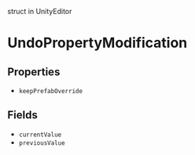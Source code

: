 struct in UnityEditor
# UndoPropertyModification

## Properties
- `keepPrefabOverride`
## Fields
- `currentValue`
- `previousValue`

